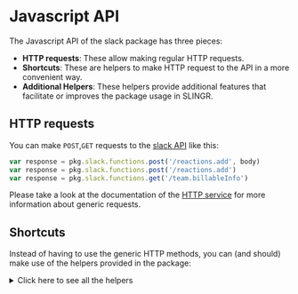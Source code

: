# Javascript API

The Javascript API of the slack package has three pieces:

- **HTTP requests**: These allow making regular HTTP requests.
- **Shortcuts**: These are helpers to make HTTP request to the API in a more convenient way.
- **Additional Helpers**: These helpers provide additional features that facilitate or improves the package usage in SLINGR.

## HTTP requests
You can make `POST`,`GET` requests to the [slack API](API_URL_HERE) like this:
```javascript
var response = pkg.slack.functions.post('/reactions.add', body)
var response = pkg.slack.functions.post('/reactions.add')
var response = pkg.slack.functions.get('/team.billableInfo')
```

Please take a look at the documentation of the [HTTP service](https://github.com/slingr-stack/http-service)
for more information about generic requests.

## Shortcuts

Instead of having to use the generic HTTP methods, you can (and should) make use of the helpers provided in the package:
<details>
    <summary>Click here to see all the helpers</summary>

<br>

* API URL: '/admin.emoji.list'
* HTTP Method: 'GET'
```javascript
pkg.slack.functions.adminEmojiList.get()
```
---
* API URL: '/api.test'
* HTTP Method: 'POST'
```javascript
pkg.slack.functions.apiTest.post(body)
```
---
* API URL: '/auth.revoke'
* HTTP Method: 'GET'
```javascript
pkg.slack.functions.authRevoke.get()
```
---
* API URL: '/auth.test'
* HTTP Method: 'POST'
```javascript
pkg.slack.functions.authTest.post(body)
```
---
* API URL: '/bots.info'
* HTTP Method: 'GET'
```javascript
pkg.slack.functions.botsInfo.get()
```
---
* API URL: '/chat.delete'
* HTTP Method: 'POST'
```javascript
pkg.slack.functions.chatDelete.post(body)
```
---
* API URL: '/chat.meMessage'
* HTTP Method: 'POST'
```javascript
pkg.slack.functions.chatMeMessage.post(body)
```
---
* API URL: '/chat.postMessage'
* HTTP Method: 'POST'
```javascript
pkg.slack.functions.chatPostMessage.post(body)
```
---
* API URL: '/chat.unfurl'
* HTTP Method: 'POST'
```javascript
pkg.slack.functions.chatUnfurl.post(body)
```
---
* API URL: '/chat.update'
* HTTP Method: 'POST'
```javascript
pkg.slack.functions.chatUpdate.post(body)
```
---
* API URL: '/conversations.archive'
* HTTP Method: 'POST'
```javascript
pkg.slack.functions.conversationsArchive.post(body)
```
---
* API URL: '/conversations.close'
* HTTP Method: 'POST'
```javascript
pkg.slack.functions.conversationsClose.post(body)
```
---
* API URL: '/conversations.create'
* HTTP Method: 'POST'
```javascript
pkg.slack.functions.conversationsCreate.post(body)
```
---
* API URL: '/conversations.history'
* HTTP Method: 'GET'
```javascript
pkg.slack.functions.conversationsHistory.get()
```
---
* API URL: '/conversations.info'
* HTTP Method: 'GET'
```javascript
pkg.slack.functions.conversationsInfo.get()
```
---
* API URL: '/conversations.invite'
* HTTP Method: 'POST'
```javascript
pkg.slack.functions.conversationsInvite.post(body)
```
---
* API URL: '/conversations.join'
* HTTP Method: 'POST'
```javascript
pkg.slack.functions.conversationsJoin.post(body)
```
---
* API URL: '/conversations.kick'
* HTTP Method: 'POST'
```javascript
pkg.slack.functions.conversationsKick.post(body)
```
---
* API URL: '/conversations.leave'
* HTTP Method: 'POST'
```javascript
pkg.slack.functions.conversationsLeave.post(body)
```
---
* API URL: '/conversations.list'
* HTTP Method: 'GET'
```javascript
pkg.slack.functions.conversationsList.get()
```
---
* API URL: '/conversations.members'
* HTTP Method: 'GET'
```javascript
pkg.slack.functions.conversationsMembers.get()
```
---
* API URL: '/conversations.open'
* HTTP Method: 'POST'
```javascript
pkg.slack.functions.conversationsOpen.post(body)
```
---
* API URL: '/conversations.rename'
* HTTP Method: 'POST'
```javascript
pkg.slack.functions.conversationsRename.post(body)
```
---
* API URL: '/conversations.replies'
* HTTP Method: 'GET'
```javascript
pkg.slack.functions.conversationsReplies.get()
```
---
* API URL: '/conversations.setPurpose'
* HTTP Method: 'POST'
```javascript
pkg.slack.functions.conversationsSetPurpose.post(body)
```
---
* API URL: '/conversations.setTopic'
* HTTP Method: 'POST'
```javascript
pkg.slack.functions.conversationsSetTopic.post(body)
```
---
* API URL: '/conversations.unarchive'
* HTTP Method: 'POST'
```javascript
pkg.slack.functions.conversationsUnarchive.post(body)
```
---
* API URL: '/dialog.open'
* HTTP Method: 'POST'
```javascript
pkg.slack.functions.dialogOpen.post(body)
```
---
* API URL: '/dnd.endDnd'
* HTTP Method: 'POST'
```javascript
pkg.slack.functions.dndEndDnd.post(body)
```
---
* API URL: '/dnd.endSnooze'
* HTTP Method: 'POST'
```javascript
pkg.slack.functions.dndEndSnooze.post(body)
```
---
* API URL: '/dnd.info'
* HTTP Method: 'GET'
```javascript
pkg.slack.functions.dndInfo.get()
```
---
* API URL: '/dnd.setSnooze'
* HTTP Method: 'GET'
```javascript
pkg.slack.functions.dndSetSnooze.get()
```
---
* API URL: '/dnd.teamInfo'
* HTTP Method: 'GET'
```javascript
pkg.slack.functions.dndTeamInfo.get()
```
---
* API URL: '/files.comments.delete'
* HTTP Method: 'POST'
```javascript
pkg.slack.functions.filesCommentsDelete.post(body)
```
---
* API URL: '/files.delete'
* HTTP Method: 'POST'
```javascript
pkg.slack.functions.filesDelete.post(body)
```
---
* API URL: '/files.info'
* HTTP Method: 'GET'
```javascript
pkg.slack.functions.filesInfo.get()
```
---
* API URL: '/files.list'
* HTTP Method: 'GET'
```javascript
pkg.slack.functions.filesList.get()
```
---
* API URL: '/files.revokePublicURL'
* HTTP Method: 'POST'
```javascript
pkg.slack.functions.filesRevokePublicURL.post(body)
```
---
* API URL: '/files.sharedPublicURL'
* HTTP Method: 'POST'
```javascript
pkg.slack.functions.filesSharedPublicURL.post(body)
```
---
* API URL: '/files.upload'
* HTTP Method: 'POST'
```javascript
pkg.slack.functions.filesUpload.post(body)
```
---
* API URL: '/oauth.access'
* HTTP Method: 'POST'
```javascript
pkg.slack.functions.oauthAccess.post(body)
```
---
* API URL: '/pins.add'
* HTTP Method: 'POST'
```javascript
pkg.slack.functions.pinsAdd.post(body)
```
---
* API URL: '/pins.list'
* HTTP Method: 'GET'
```javascript
pkg.slack.functions.pinsList.get()
```
---
* API URL: '/pins.remove'
* HTTP Method: 'POST'
```javascript
pkg.slack.functions.pinsRemove.post(body)
```
---
* API URL: '/reactions.add'
* HTTP Method: 'POST'
```javascript
pkg.slack.functions.reactionsAdd.post(body)
```
---
* API URL: '/reactions.get'
* HTTP Method: 'GET'
```javascript
pkg.slack.functions.reactionsGet.get()
```
---
* API URL: '/reactions.list'
* HTTP Method: 'GET'
```javascript
pkg.slack.functions.reactionsList.get()
```
---
* API URL: '/reactions.remove'
* HTTP Method: 'POST'
```javascript
pkg.slack.functions.reactionsRemove.post(body)
```
---
* API URL: '/reminders.add'
* HTTP Method: 'POST'
```javascript
pkg.slack.functions.remindersAdd.post(body)
```
---
* API URL: '/reminders.complete'
* HTTP Method: 'POST'
```javascript
pkg.slack.functions.remindersComplete.post(body)
```
---
* API URL: '/reminders.delete'
* HTTP Method: 'POST'
```javascript
pkg.slack.functions.remindersDelete.post(body)
```
---
* API URL: '/reminders.info'
* HTTP Method: 'GET'
```javascript
pkg.slack.functions.remindersInfo.get()
```
---
* API URL: '/reminders.list'
* HTTP Method: 'GET'
```javascript
pkg.slack.functions.remindersList.get()
```
---
* API URL: '/rtm.connect'
* HTTP Method: 'GET'
```javascript
pkg.slack.functions.rtmConnect.get()
```
---
* API URL: '/rtm.start'
* HTTP Method: 'GET'
```javascript
pkg.slack.functions.rtmStart.get()
```
---
* API URL: '/search.all'
* HTTP Method: 'GET'
```javascript
pkg.slack.functions.searchAll.get()
```
---
* API URL: '/search.files'
* HTTP Method: 'GET'
```javascript
pkg.slack.functions.searchFiles.get()
```
---
* API URL: '/search.messages'
* HTTP Method: 'GET'
```javascript
pkg.slack.functions.searchMessages.get()
```
---
* API URL: '/stars.add'
* HTTP Method: 'POST'
```javascript
pkg.slack.functions.starsAdd.post(body)
```
---
* API URL: '/stars.list'
* HTTP Method: 'GET'
```javascript
pkg.slack.functions.starsList.get()
```
---
* API URL: '/stars.remove'
* HTTP Method: 'POST'
```javascript
pkg.slack.functions.starsRemove.post(body)
```
---
* API URL: '/team.accessLogs'
* HTTP Method: 'GET'
```javascript
pkg.slack.functions.teamAccessLogs.get()
```
---
* API URL: '/team.billableInfo'
* HTTP Method: 'GET'
```javascript
pkg.slack.functions.teamBillableInfo.get()
```
---
* API URL: '/team.info'
* HTTP Method: 'GET'
```javascript
pkg.slack.functions.teamInfo.get()
```
---
* API URL: '/team.integrationLogs'
* HTTP Method: 'GET'
```javascript
pkg.slack.functions.teamIntegrationLogs.get()
```
---
* API URL: '/team.profile.get'
* HTTP Method: 'GET'
```javascript
pkg.slack.functions.teamProfileGet.get()
```
---
* API URL: '/usergroups.create'
* HTTP Method: 'POST'
```javascript
pkg.slack.functions.usergroupsCreate.post(body)
```
---
* API URL: '/usergroups.disable'
* HTTP Method: 'POST'
```javascript
pkg.slack.functions.usergroupsDisable.post(body)
```
---
* API URL: '/usergroups.enable'
* HTTP Method: 'POST'
```javascript
pkg.slack.functions.usergroupsEnable.post(body)
```
---
* API URL: '/usergroups.list'
* HTTP Method: 'GET'
```javascript
pkg.slack.functions.usergroupsList.get()
```
---
* API URL: '/usergroups.update'
* HTTP Method: 'POST'
```javascript
pkg.slack.functions.usergroupsUpdate.post(body)
```
---
* API URL: '/usergroups.users.list'
* HTTP Method: 'GET'
```javascript
pkg.slack.functions.usergroupsUsersList.get()
```
---
* API URL: '/usergroups.users.update'
* HTTP Method: 'POST'
```javascript
pkg.slack.functions.usergroupsUsersUpdate.post(body)
```
---
* API URL: '/users.deletePhoto'
* HTTP Method: 'GET'
```javascript
pkg.slack.functions.usersDeletePhoto.get()
```
---
* API URL: '/users.getPresence'
* HTTP Method: 'GET'
```javascript
pkg.slack.functions.usersGetPresence.get()
```
---
* API URL: '/users.identity'
* HTTP Method: 'GET'
```javascript
pkg.slack.functions.usersIdentity.get()
```
---
* API URL: '/users.info'
* HTTP Method: 'GET'
```javascript
pkg.slack.functions.usersInfo.get()
```
---
* API URL: '/users.list'
* HTTP Method: 'GET'
```javascript
pkg.slack.functions.usersList.get()
```
---
* API URL: '/users.lookupByEmail'
* HTTP Method: 'GET'
```javascript
pkg.slack.functions.usersLookupByEmail.get()
```
---
* API URL: '/users.profile.get'
* HTTP Method: 'GET'
```javascript
pkg.slack.functions.usersProfileGet.get()
```
---
* API URL: '/users.profile.set'
* HTTP Method: 'POST'
```javascript
pkg.slack.functions.usersProfileSet.post(body)
```
---
* API URL: '/users.setActive'
* HTTP Method: 'POST'
```javascript
pkg.slack.functions.usersSetActive.post(body)
```
---
* API URL: '/users.setPhoto'
* HTTP Method: 'POST'
```javascript
pkg.slack.functions.usersSetPhoto.post(body)
```
---
* API URL: '/users.setPresence'
* HTTP Method: 'POST'
```javascript
pkg.slack.functions.usersSetPresence.post(body)
```
---
* API URL: '/views.open'
* HTTP Method: 'POST'
```javascript
pkg.slack.functions.viewsOpen.post(body)
```
---
* API URL: '/views.publish'
* HTTP Method: 'POST'
```javascript
pkg.slack.functions.viewsPublish.post(body)
```
---
* API URL: '/views.push'
* HTTP Method: 'POST'
```javascript
pkg.slack.functions.viewsPush.post(body)
```
---
* API URL: '/views.update'
* HTTP Method: 'POST'
```javascript
pkg.slack.functions.viewsUpdate.post(body)
```
---

</details>

